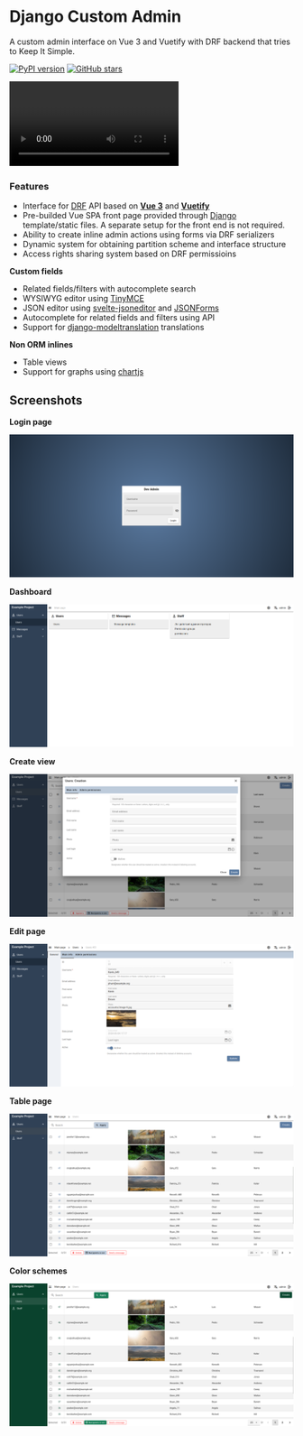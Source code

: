 # Django Custom Admin

A custom admin interface on Vue 3 and Vuetify with DRF backend that tries to Keep It Simple.

[![PyPI version](https://badge.fury.io/py/django-customvueadmin.svg)](https://badge.fury.io/py/django-customvueadmin)
[![GitHub stars](https://img.shields.io/github/stars/Innova-Group-LLC/custom_admin)](https://github.com/Innova-Group-LLC/custom_admin)

<video controls>
  <source src="https://github.com/Innova-Group-LLC/custom_admin_docs/raw/refs/heads/master/src/admin-panel.mp4" type="video/mp4">
</video>


### Features

- Interface for [DRF](https://www.django-rest-framework.org/) API based on **[Vue 3](https://vuejs.org/)** and **[Vuetify](https://vuetifyjs.com/)**
- Pre-builded Vue SPA front page provided through [Django](https://www.djangoproject.com/) template/static files. A separate setup for the front end is not required.
- Ability to create inline admin actions using forms via DRF serializers
- Dynamic system for obtaining partition scheme and interface structure
- Access rights sharing system based on DRF permissioins

**Custom fields**
- Related fields/filters with autocomplete search
- WYSIWYG editor using [TinyMCE](https://www.tiny.cloud/docs/tinymce/latest/)
- JSON editor using [svelte-jsoneditor](https://github.com/josdejong/svelte-jsoneditor) and [JSONForms](https://jsonforms.io/)
- Autocomplete for related fields and filters using API
- Support for [django-modeltranslation](https://readthedocs.org/projects/django-modeltranslation/) translations

**Non ORM inlines**
- Table views
- Support for graphs using [chartjs](https://www.chartjs.org/)

## Screenshots

**Login page**

![login](images/login.png)

**Dashboard**

![main-page](images/main-page.png)

**Create view**

![create-view](images/create-view.png)

**Edit page**

![edit-page](images/edit-page.png)

**Table page**

![table-page](images/table-page.png)

**Color schemes**

![color-chemes](images/color-chemes.png)

